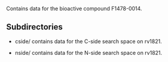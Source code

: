 Contains data for the bioactive compound F1478-0014.

## Subdirectories

- cside/ contains data for the C-side search space on rv1821.

- nside/ contains data for the N-side search space on rv1821.

